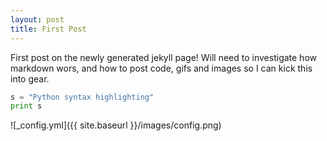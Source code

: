```yaml
---
layout: post
title: First Post
---
```


First post on the newly generated jekyll page! Will need to investigate how markdown wors, and how to post code, gifs and images so I can kick this into gear.

```python
s = "Python syntax highlighting"
print s
```

![_config.yml]({{ site.baseurl }}/images/config.png)

